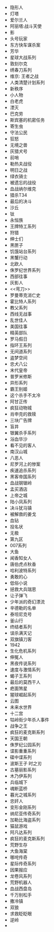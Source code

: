 - 隐形人
- 灯塔
- 爱尔兰人
- 阿丽塔:战斗天使
- 影
- 头号玩家
- 东方快车谋杀案
- 芳华
- 星球大战系列
- 敦刻尔克
- 绣春刀系列
- 维京: 王者之战
- 人类清楚计划系列
- 新秩序
- 小人物
- 白老虎
- 湮灭
- 巴克劳
- 斯宾塞的机密任务
- 寄生虫
- 守法公民
- 狂怒
- 无境之兽
- 灰猎犬号
- 前哨
- 勒热夫战役
- 明日之战
- 绿衣骑士
- 被遗忘的战役
- 血战纳尔维克
- 猎杀T34
- 最后的决斗
- 沙丘
- 钛
- 永恒族
- 王牌特工系列
- 狩猎
- 绅士们
- 黑匣子
- 饥饿站台系列
- 黑蟹行动
- 北欧人
- 侏罗纪世界系列
- 西部往事
- 灰影人
- <<弯刀>>
- 罗曼蒂克消亡史
- 霍比特人系列
- 教父系列
- 西线无战事
- 乱世佳人
- 美国往事
- 精英部队
- 罗马假日
- 指环王系列
- 无间道系列
- 盗梦空间
- 忠犬八公
- 末代皇帝
- 普罗米修斯
- 异形系列
- 霸王别姬
- 这个杀手不太冷
- 阿甘正传
- 疯狂动物城
- 肖申克的救赎
- 三块广告牌
- 盲井
- 银翼杀手系列
- 浴血华沙
- 看不见的客人
- 南汉山城
- 八恶人
- 尼罗河上的惨案
- 疾速追杀系列
- 黑客帝国系列
- 血战钢锯岭
- 孟买酒店
- 上帝之城
- 陆小凤系列
- 决斗犹马镇
- 被解救的姜戈
- 血钻
- 投名状
- 无极
- 第九区
- 007系列
- 大鱼
- 闻香知女人
- 唐伯虎点秋香
- 哈利波特系列
- 勇敢的心
- 低俗小说
- 拯救大兵瑞恩
- 让子弹飞
- 少年派的奇幻漂流
- 辛德勒的名单
- 泰坦尼克号
- 釜山行
- 终结者系列
- 误杀满天记
- 双旗镇刀客
- 1942
- 生化危机系列
- 伸冤人
- 黑夜传说系列
- 速度与激情系列
- 蝎子王系列
- 最后的莫西干人
- 疤面煞星
- 猩球崛起系列
- 云图
- 未来水世界
- 十二宫
- 牯岭街少年杀人事件
- 战争之王
- 疯狂的麦克斯系列
- 天国王朝
- 侏罗纪公园系列
- 谍影重重系列
- 碟中谍系列
- 波斯王子 时之刃
- 古墓丽影系列
- 木乃伊系列
- 兵临城下
- 魂断蓝桥
- 暮光之城系列
- 忠奸人
- 变形金刚系列
- 纳尼亚传奇系列
- 加勒比海盗系列
- 猫鼠游戏
- 阿凡达系列
- 疯狂的麦克斯系列
- 荒野生存
- 大鱼海棠
- 哪咤传奇
- 星际传奇系列
- 因果报应
- 龙卷风系列
- 荒野机器人
- 血战西盘岛
- 千万别松手
- 撒冷镇
- 双狼
- 求救眨眨眼
- 逆岭
- 
